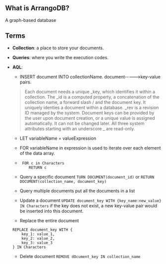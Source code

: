 ## What is ArrangoDB?
A graph-based database


## Terms
- **Collection**:  a place to store your documents.
- **Queries**: where you write the execution codes. 
- **AQL**: 
  * INSERT document INTO collectionName. document----->key-value pairs.
   > Each document needs a unique _key, which identifies it within a collection. 
   >The _id is a computed property, a concatenation of the collection name, a forward slash / and the document key. 
   >It uniquely identies a document within a database. _rev is a revision ID managed by the system.
   >Document keys can be provided by the user upon document creation, or a unique value is assigned automatically. 
   >It can not be changed later. All three system attributes starting with an underscore _ are read-only.
   
  * LET variableName = valueExpression
  * FOR variableName in expression is used to iterate over each element of the data array.
  * ```
     FOR c in Characters
        RETURN c
    ```
  * Query a specific document
    ``` TURN DOCUMENT(document_id) ```
     or
     ``` RETURN DOCUMENT(collection_name, document_key) ```
     
   * Query multiple documents
      put all the documents in a list
      
   * Update a document
    ``` UPDATE document_key WITH {key_name:new_value} IN Characters ```
    if the key does not exist, a new key-value pair would be inserted into this document.
    
   * Replace the entire document
   
   ``` 
   REPLACE document_key WITH {
       key_1: value_1,
       key_2: value_2,
       key_3: value_3
   } IN Characters 
   ```
   
   
   * Delete document
   ``` REMOVE dOcument_key IN collection_name ```
   
   
   
     
  
